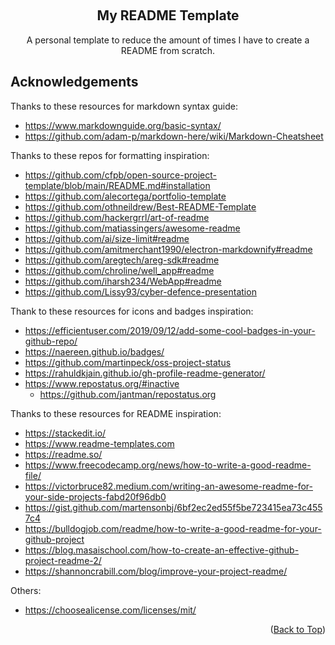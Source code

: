 <!--- Title Section --->

<a name="top-of-page"></a>
<br />
<div align="center">
	<h2>My README Template</h2>
	<p>A personal template to reduce the amount of times I have to create a README from scratch.</p>
</div>


<!--- Acknowledgements Section --->

## Acknowledgements
Thanks to these resources for markdown syntax guide:
-	https://www.markdownguide.org/basic-syntax/
-	https://github.com/adam-p/markdown-here/wiki/Markdown-Cheatsheet

Thanks to these repos for formatting inspiration:
-	https://github.com/cfpb/open-source-project-template/blob/main/README.md#installation
-	https://github.com/alecortega/portfolio-template
-	https://github.com/othneildrew/Best-README-Template
-	https://github.com/hackergrrl/art-of-readme
-	https://github.com/matiassingers/awesome-readme
-	https://github.com/ai/size-limit#readme
-	https://github.com/amitmerchant1990/electron-markdownify#readme
-	https://github.com/aregtech/areg-sdk#readme
-	https://github.com/chroline/well_app#readme
-	https://github.com/iharsh234/WebApp#readme
-	https://github.com/Lissy93/cyber-defence-presentation

Thank to these resources for icons and badges inspiration:
-	https://efficientuser.com/2019/09/12/add-some-cool-badges-in-your-github-repo/
-	https://naereen.github.io/badges/
-	https://github.com/martinpeck/oss-project-status
-	https://rahuldkjain.github.io/gh-profile-readme-generator/
-	https://www.repostatus.org/#inactive
    -	https://github.com/jantman/repostatus.org

Thanks to these resources for README inspiration:
-	https://stackedit.io/
-	https://www.readme-templates.com
-	https://readme.so/
-	https://www.freecodecamp.org/news/how-to-write-a-good-readme-file/
-	https://victorbruce82.medium.com/writing-an-awesome-readme-for-your-side-projects-fabd20f96db0
-	https://gist.github.com/martensonbj/6bf2ec2ed55f5be723415ea73c4557c4
-	https://bulldogjob.com/readme/how-to-write-a-good-readme-for-your-github-project
-	https://blog.masaischool.com/how-to-create-an-effective-github-project-readme-2/
-	https://shannoncrabill.com/blog/improve-your-project-readme/

Others:
- https://choosealicense.com/licenses/mit/

<p align="right">(<a href="#top-of-page">Back to Top</a>)</p>
